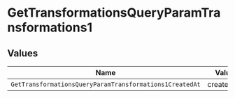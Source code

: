 # GetTransformationsQueryParamTransformations1


## Values

| Name                                                    | Value                                                   |
| ------------------------------------------------------- | ------------------------------------------------------- |
| `GetTransformationsQueryParamTransformations1CreatedAt` | created_at                                              |